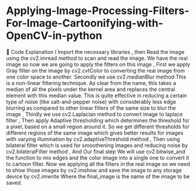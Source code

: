 # Applying-Image-Processing-Filters-For-Image-Cartoonifying-with-OpenCV-in-python

	Code Explanation
I Import the necessary libraries , then Read the image using the cv2.imread method to scan and read the image. We have the real image so now we are going to apply the filters on this image ,  First we apply Gray filter on the image by cv2.cvtColor to converting the real image from one color space to another. Secondly we use cv2.medianBlur method This is a non-linear filtering technique. As clear from the name, this takes a median of all the pixels under the kernel area and replaces the central element with this median value. This is quite effective in reducing a certain type of noise (like salt-and-pepper noise) with considerably less edge blurring as compared to other linear filters of the same size to blur the image , Thirdly we use cv2.Laplacian method to convert image to laplace filter , Then apply Adaptive thresholding which determines the threshold for a pixel, based on a small region around it. So we get different thresholds for different regions of the same image which gives better results for images with varying illumination by cv2.adaptiveThreshold method , Then using bilateral filter which is used for smoothening images and reducing noise by cv2.bilateralFilter method , And Our final step We will use cv2.bitwise_and the function to mix edges and the color image into a single one to convert it to cartoon filter. Now we applying all the filters in the real image so we need to show those images by cv2.imshow and  save the image to any storage device by cv2.imwrite Where the final_image is the name of the image to be saved.
